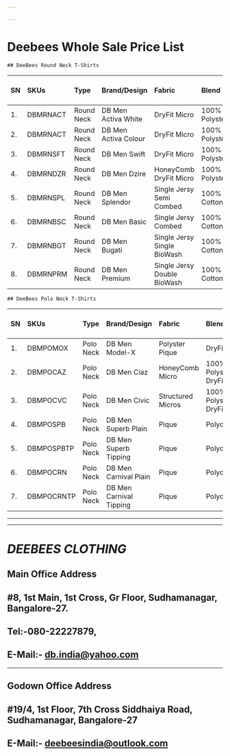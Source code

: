 ```yaml
---

---
```

# **Deebees Whole Sale Price List**
```
## DeeBees Round Neck T-Shirts
```
|SN|SKUs|Type|Brand/Design|Fabric|Blend|G.S.M.|M.R.P.(Inc. GST)|W.S.P.(Ex. GST)|(3XL)|
|:---|:---|:---|:---|:---|:---|:---|:---|:---|:---|
|1.|DBMRNACT|Round Neck|DB Men Activa White|DryFit Micro|100% Polyster|130|₹249/-|₹55/-|₹69/-|
|2.|DBMRNACT|Round Neck|DB Men Activa Colour|DryFit Micro|100% Polyster|130|₹249/-|₹59/-|₹75/-|
|3.|DBMRNSFT|Round Neck|DB Men Swift|DryFit Micro|100% Polyster|160|₹349/-|₹85/-|₹95/-|
|4.|DBMRNDZR|Round Neck|DB Men Dzire|HoneyComb DryFit Micro|100% Polyster|200|₹399/-|₹95/-|₹105/-|
|5.|DBMRNSPL|Round Neck|DB Men Splendor|Single Jersy Semi Combed|100% Cotton|150|₹449/-|₹105/-|₹125/-|
|6.|DBMRNBSC|Round Neck|DB Men Basic|Single Jersy Combed|100% Cotton|180|₹499/-|₹125/-|₹135/-|
|7.|DBMRNBGT|Round Neck|DB Men Bugati|Single Jersy Single BioWash|100% Cotton|200|₹549/-|₹135/-|₹145/-|
|8.|DBMRNPRM|Round Neck|DB Men Premium|Single Jersy Double BioWash|100% Cotton|200|₹649/-|₹155/-|₹165/-|
```
## DeeBees Polo Neck T-Shirts
```
|SN|SKUs|Type|Brand/Design|Fabric|Blend|G.S.M.|M.R.P.(Inc. GST)|W.S.P.(Ex. GST)|(3XL)|
|:---|:---|:---|:---|:---|:---|:---|:---|:---|:---|
|1.|DBMPOMOX|Polo Neck|DB Men Model-X|Polyster Pique|DryFit|180 |₹499/-|₹125/-|₹150/-|
|2.|DBMPOCAZ|Polo Neck|DB Men Ciaz|HoneyComb Micro|100% Polyster DryFit|200|₹549/-|₹135/-|₹160/-|
|3.|DBMPOCVC|Polo Neck|DB Men Civic|Structured Micros|100% Polyster DryFit|210|₹699/-|₹165/-|₹190/-|
|4.|DBMPOSPB|Polo Neck|DB Men Superb Plain|Pique|Polycotton|220|₹699/-|₹175/-|₹200/-|
|5.|DBMPOSPBTP|Polo Neck|DB Men Superb Tipping|Pique|Polycotton|220|₹749/-|₹185/-|₹210/-|
|6.|DBMPOCRN|Polo Neck|DB Men Carnival Plain|Pique|Polycotton|200|₹699/-|₹175/-|₹200/-|
|7.|DBMPOCRNTP|Polo Neck|DB Men Carnival Tipping|Pique|Polycotton|200|₹749/-|₹185/-|₹210/-|



---
---
# ___DEEBEES CLOTHING___
## __Main Office Address__
## #8, 1st Main, 1st Cross, Gr Floor, Sudhamanagar, Bangalore-27.
## Tel:-080-22227879,
## E-Mail:- db.india@yahoo.com
---
## __Godown Office Address__
## #19/4, 1st Floor, 7th Cross Siddhaiya Road, Sudhamanagar, Bangalore-27
## E-Mail:- deebeesindia@outlook.com